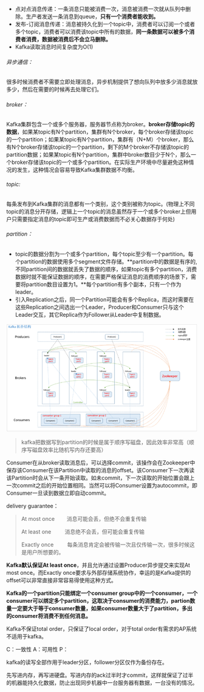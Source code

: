 + 点对点消息传递：一条消息只能被消费一次，消息被消费一次就从队列中删除。生产者发送一条消息到queue，**只有一个消费者能收到。**
+ 发布-订阅消息传递：消息被持久化到一个topic中，消费者可以订阅一个或者多个topic，消费者可以消费该topic中所有的数据，**同一条数据可以被多个消费者消费，数据被消费后不会立马删除。**
+ Kafka读取消息时间复杂度为O(1)

###### 异步通信：

很多时候消费者不需要立即处理消息，异步机制提供了想向队列中放多少消息就放多少，然后在需要的时候再去处理它们。

###### broker：

Kafka集群包含一个或多个服务器，服务器节点称为broker。**broker存储topic的数据**，如果某topic有N个partition，集群有N个broker，每个broker存储该topic 的一个partition；如果某topic有N个partition，集群有（N+M）个broker，那么有N个broker存储该topic的一个partition，剩下的M个broker不存储该topic的partition数据；如果某topic有N个partition，集群中broker数目少于N个，那么一个broker存储该topic的一个或多个partition。在实际生产环境中尽量避免这种情况的发生，这种情况会容易导致Kafka集群数据不均衡。

###### topic:

每条发布到Kafka集群的消息都有一个类别，这个类别被称为topic。(物理上不同topic的消息分开存储，逻辑上一个topic的消息虽然存于一个或多个broker上但用户只需要指定消息的topic即可生产或消费数据而不必关心数据存于何处)

###### partition：

+ topic的数据分割为一个或多个partition，每个topic至少有一个partition。每个partition的数据使用多个segment文件存储。**partition中的数据是有序的,不同partition间的数据就丢失了数据的顺序，如果topic有多个partition，消费数据时就不能保证数据的顺序，在需要严格保证消息的消费顺序的场景下，需要将partition数目设置为1。**每个partition有多个副本，只有一个作为leader。
+ 引入Replication之后，同一个Partition可能会有多个Replica，而这时需要在这些Replication之间选出一个Leader，Producer和Consumer只与这个Leader交互，其它Replica作为Follower从Leader中复制数据。

![](images\Kafka架构图.png)

> kafka把数据写到partition的时候是属于顺序写磁盘，因此效率非常高（顺序写磁盘效率比随机写内存还要高）

Consumer在从broker读取消息后，可以选择commit，该操作会在Zookeeper中保存该Consumer在该Partition中读取的消息的offset。该Consumer下一次再读该Partition时会从下一条开始读取。如未commit，下一次读取的开始位置会跟上一次commit之后的开始位置相同。当然可以将Consumer设置为autocommit，即Consumer一旦读到数据立即自动commit。

delivery guarantee：

> At most once 　　消息可能会丢，但绝不会重复传输
>
> At least one 　　 消息绝不会丢，但可能会重复传输
>
> Exactly once 　　 每条消息肯定会被传输一次且仅传输一次，很多时候这是用户所想要的。

**Kafka默认保证At least once**，并且允许通过设置Producer异步提交来实现At most once。而Exactly once要求与外部存储系统协作，幸运的是Kafka提供的offset可以非常直接非常容易得使用这种方式。

**Kafka的一个partition只能绑定一个consumer group中的一个consumer，一个consumer可以绑定多个partition，这取决于consumer的消费能力，partion数量一定要大于等于consumer数量，如果consumer数量大于了partition，多出的consumer将消费不到任何消息。**

Kafka不保证total order，只保证了local order，对于total order有需求的AP系统不适用于kafka。

C：一致性 A：可用性 P：

kafka的读写全部作用于leader分区，follower分区仅作为备份存在。

先写进内存，再写进硬盘。写进内存的ack过半时才commit，这样就保证了过半的机器能持久化数据，防止出现同步机器中一台服务器有数据，一台没有的情况。